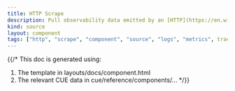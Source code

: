 ```yaml
---
title: HTTP Scrape
description: Pull observability data emitted by an [HTTP](https://en.wikipedia.org/wiki/Hypertext_Transfer_Protocol#Client_request) server at a configured interval.
kind: source
layout: component
tags: ["http", "scrape", "component", "source", "logs", "metrics", traces"]
---
```


{{/*
This doc is generated using:

1. The template in layouts/docs/component.html
2. The relevant CUE data in cue/reference/components/...
*/}}
